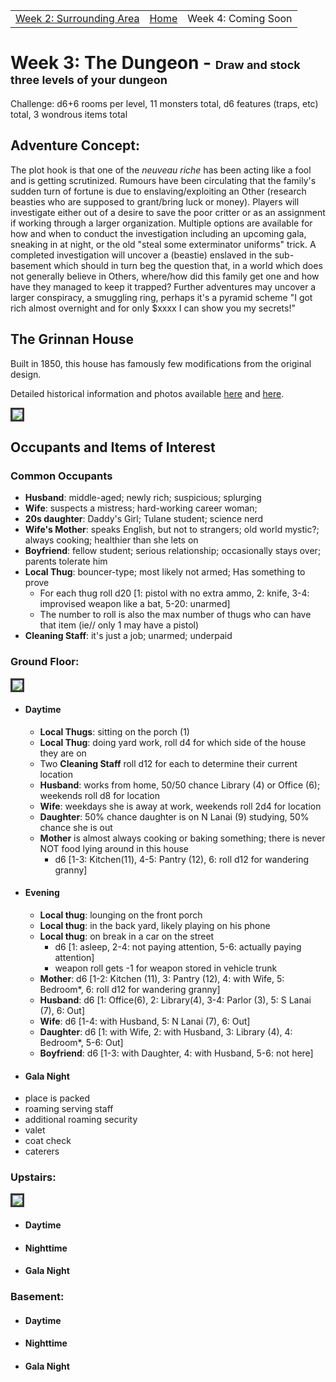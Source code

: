 <script src="{{site.assets}}/javascript/script.js"></script>

<div id="navbar" align="center">
  <table> 
    <tr>
      <td><a href="{{site.url}}/pages/week2.html">Week 2: Surrounding Area</a></td>
      <td><a href="{{site.url}}/index.html">Home</a></td> 
      <td>Week 4: Coming Soon</td>
    </tr>
  </table>
</div>

# Week 3: The Dungeon - <span style="font-size: large;">Draw and stock three levels of your dungeon</span>
Challenge: d6+6 rooms per level, 11 monsters total, d6 features (traps, etc) total, 3 wondrous items total

## Adventure Concept:
The plot hook is that one of the _neuveau riche_ has been acting like a fool and is getting scrutinized. Rumours have
been circulating that the family's sudden turn of fortune is due to enslaving/exploiting an Other (research beasties who
are supposed to grant/bring luck or money). Players will investigate either out of a desire to save the poor
critter or as an assignment if working through a larger organization.  Multiple options are available for how and
when to conduct the investigation including an upcoming gala, sneaking in at night, or the old "steal some
exterminator uniforms" trick. A completed investigation will uncover a (beastie) enslaved in the sub-basement which
should in turn beg the question that, in a world which does not generally believe in Others, where/how did this
family get one and how have they managed to keep it trapped?  Further adventures may uncover a larger conspiracy, a
smuggling ring, perhaps it's a pyramid scheme "I got rich almost overnight and for only $xxxx I can show you my
secrets!"

## The Grinnan House 
Built in 1850, this house has famously few modifications from the original design.

Detailed historical information and photos available 
[here](http://www.historic-structures.com/la/new_orleans/grinnan_house.php) and
 [here](https://www.loc.gov/resource/hhh.la0065.sheet).

<img src="{{site.assets}}/images/grinnan.jpg" style="border: 3px solid #373737;"/>

## Occupants and Items of Interest

### Common Occupants
 - **Husband**: middle-aged; newly rich; suspicious; splurging
 - **Wife**: suspects a mistress; hard-working career woman;
 - **20s daughter**: Daddy's Girl; Tulane student; science nerd
 - **Wife's Mother**: speaks English, but not to strangers; old world mystic?; always cooking; healthier than she lets on
 - **Boyfriend**: fellow student; serious relationship; occasionally stays over; parents tolerate him
 - **Local Thug**: bouncer-type; most likely not armed; Has something to prove
   - For each thug roll d20 [1: pistol with no extra ammo, 2: knife, 3-4: improvised weapon like a bat, 5-20: unarmed]
   - The number to roll is also the max number of thugs who can have that item (ie// only 1 may have a pistol)
 - **Cleaning Staff**: it's just a job; unarmed; underpaid
 
### Ground Floor:

<img src="{{site.assets}}/images/grinnan-ground.png" style="border: 3px solid #373737;"/>

 - #### Daytime
   - **Local Thugs**: sitting on the porch (1)
   - **Local Thug**: doing yard work, roll d4 for which side of the house they are on
   - Two **Cleaning Staff** roll d12 for each to determine their current location
   - **Husband**: works from home, 50/50 chance Library (4) or Office (6); weekends roll d8 for location
   - **Wife**: weekdays she is away at work, weekends roll 2d4 for location
   - **Daughter**: 50% chance daughter is on N Lanai (9) studying, 50% chance she is out
   - **Mother** is almost always cooking or baking something; there is never NOT food lying around in this house
     - d6 [1-3: Kitchen(11), 4-5: Pantry (12), 6: roll d12 for wandering granny]
 - #### Evening
   - **Local thug**: lounging on the front porch
   - **Local thug**: in the back yard, likely playing on his phone
   - **Local thug**: on break in a car on the street
     - d6 [1: asleep, 2-4: not paying attention, 5-6: actually paying attention]
     - weapon roll gets -1 for weapon stored in vehicle trunk 
   - **Mother**: d6 [1-2: Kitchen (11), 3: Pantry (12), 4: with Wife, 5: Bedroom*, 6: roll d12 for wandering granny]   
   - **Husband**: d6 [1: Office(6), 2: Library(4), 3-4: Parlor (3), 5: S Lanai (7), 6: Out] 
   - **Wife**: d6 [1-4: with Husband, 5: N Lanai (7), 6: Out]
   - **Daughter**:  d6 [1: with Wife, 2: with Husband, 3: Library (4), 4: Bedroom*, 5-6: Out] 
   - **Boyfriend**: d6 [1-3: with Daughter, 4: with Husband, 5-6: not here]
  - #### Gala Night
   - place is packed
   - roaming serving staff
   - additional roaming security
   - valet
   - coat check
   - caterers

### Upstairs:

<img src="{{site.assets}}/images/grinnan-upstairs.png" style="border: 3px solid #373737;"/>

 - #### Daytime
 - #### Nighttime
 - #### Gala Night

### Basement:
 - #### Daytime
 - #### Nighttime
 - #### Gala Night

